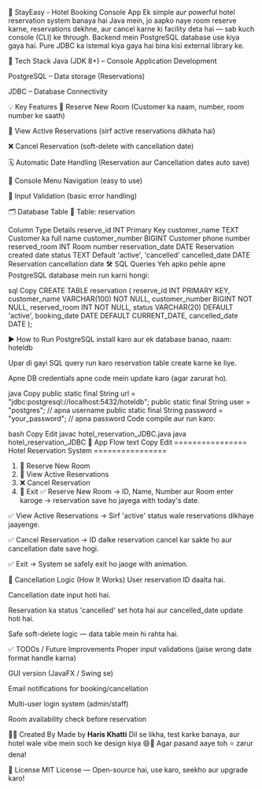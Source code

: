 🏨 StayEasy - Hotel Booking Console App
Ek simple aur powerful hotel reservation system banaya hai Java mein, jo aapko naye room reserve karne, reservations dekhne, aur cancel karne ki facility deta hai — sab kuch console (CLI) ke through.
Backend mein PostgreSQL database use kiya gaya hai. Pure JDBC ka istemal kiya gaya hai bina kisi external library ke.

🔧 Tech Stack
Java (JDK 8+) – Console Application Development

PostgreSQL – Data storage (Reservations)

JDBC – Database Connectivity

💡 Key Features
🏨 Reserve New Room (Customer ka naam, number, room number ke saath)

📅 View Active Reservations (sirf active reservations dikhata hai)

❌ Cancel Reservation (soft-delete with cancellation date)

🗓️ Automatic Date Handling (Reservation aur Cancellation dates auto save)

🔄 Console Menu Navigation (easy to use)

🚫 Input Validation (basic error handling)

🗂 Database Table
📄 Table: reservation

Column	Type	Details
reserve_id	INT	Primary Key
customer_name	TEXT	Customer ka full name
customer_number	BIGINT	Customer phone number
reserved_room	INT	Room number
reservation_date	DATE	Reservation created date
status	TEXT	Default 'active', 'cancelled'
cancelled_date	DATE	Reservation cancellation date
🛠️ SQL Queries
Yeh apko pehle apne PostgreSQL database mein run karni hongi:

sql
Copy
CREATE TABLE reservation (
    reserve_id INT PRIMARY KEY,
    customer_name VARCHAR(100) NOT NULL,
    customer_number BIGINT NOT NULL,
    reserved_room INT NOT NULL,
    status VARCHAR(20) DEFAULT 'active',
    booking_date DATE DEFAULT CURRENT_DATE,
    cancelled_date DATE
);

▶️ How to Run
PostgreSQL install karo aur ek database banao, naam: hoteldb

Upar di gayi SQL query run karo reservation table create karne ke liye.

Apne DB credentials apne code mein update karo (agar zarurat ho).

java
Copy
public static final String url = "jdbc:postgresql://localhost:5432/hoteldb";
public static final String user = "postgres"; // apna username
public static final String password = "your_password"; // apna password
Code compile aur run karo:

bash
Copy
Edit
javac hotel_reservation_JDBC.java
java hotel_reservation_JDBC
🧪 App Flow
text
Copy
Edit
================ Hotel Reservation System ================
1. 🏨 Reserve New Room
2. 📅 View Active Reservations
3. ❌ Cancel Reservation
0. 🚪 Exit
✅ Reserve New Room → ID, Name, Number aur Room enter karoge → reservation save ho jayega with today's date.

✅ View Active Reservations → Sirf 'active' status wale reservations dikhaye jaayenge.

✅ Cancel Reservation → ID dalke reservation cancel kar sakte ho aur cancellation date save hogi.

✅ Exit → System se safely exit ho jaoge with animation.

🔄 Cancellation Logic (How It Works)
User reservation ID daalta hai.

Cancellation date input hoti hai.

Reservation ka status 'cancelled' set hota hai aur cancelled_date update hoti hai.

Safe soft-delete logic — data table mein hi rahta hai.

✅ TODOs / Future Improvements
Proper input validations (jaise wrong date format handle karna)

GUI version (JavaFX / Swing se)

Email notifications for booking/cancellation

Multi-user login system (admin/staff)

Room availability check before reservation

🧑‍💻 Created By
Made by **Haris Khatti**
Dil se likha, test karke banaya, aur hotel wale vibe mein soch ke design kiya 😄🏨
Agar pasand aaye toh ⭐ zarur dena!

📜 License
MIT License — Open-source hai, use karo, seekho aur upgrade karo!
